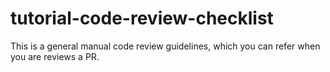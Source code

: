 # tutorial-code-review-checklist
This is a general manual code review guidelines, which you can refer when you are reviews a PR.
